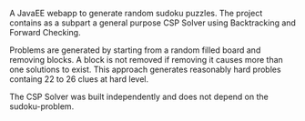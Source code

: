 A JavaEE webapp to generate random sudoku puzzles. The project contains as a subpart a general purpose CSP Solver using Backtracking and Forward Checking.

Problems are generated by starting from a random filled board and removing blocks. A block is not removed if removing it causes more than one solutions to exist. This approach generates reasonably hard probles containg 22 to 26 clues at hard level.

The CSP Solver was built independently and does not depend on the sudoku-problem.